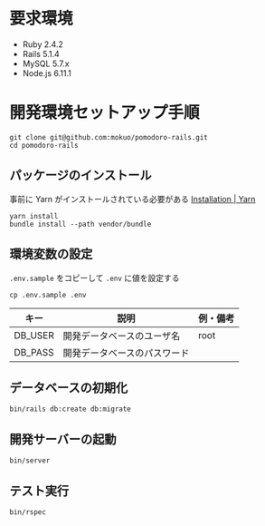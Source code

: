 # 要求環境

- Ruby 2.4.2
- Rails 5.1.4
- MySQL 5.7.x
- Node.js 6.11.1

# 開発環境セットアップ手順

```
git clone git@github.com:mokuo/pomodoro-rails.git
cd pomodoro-rails
```

## パッケージのインストール

事前に Yarn がインストールされている必要がある
[Installation \| Yarn](https://yarnpkg.com/en/docs/install)

```
yarn install
bundle install --path vendor/bundle
```

## 環境変数の設定

`.env.sample` をコピーして `.env` に値を設定する

```
cp .env.sample .env
```

| キー              | 説明                                 | 例・備考     |
|-------------------|--------------------------------------|--------------|
| DB_USER           | 開発データベースのユーザ名           | root         |
| DB_PASS           | 開発データベースのパスワード         |              |

## データベースの初期化

```
bin/rails db:create db:migrate
```

## 開発サーバーの起動

```
bin/server
```

## テスト実行

```
bin/rspec
```
